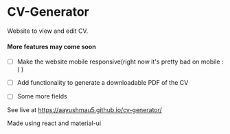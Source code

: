 # CV-Generator

Website to view and edit CV.

#### More features may come soon

- [ ] Make the website mobile responsive(right now it's pretty bad on mobile :( )

- [ ] Add functionality to generate a downloadable PDF of the CV

- [ ] Some more fields

See live at https://aayushmau5.github.io/cv-generator/

Made using react and material-ui